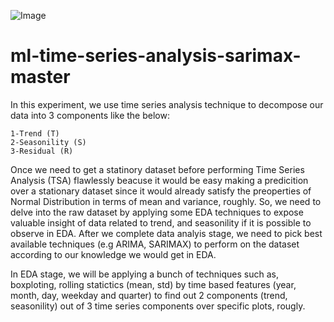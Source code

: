 ![Image](https://c1.sfdcstatic.com/content/dam/blogs/ca/Blog%20Posts/sales-forecasting-header.jpg)

# ml-time-series-analysis-sarimax-master

In this experiment, we use time series analysis technique to decompose our data into 3 components like the below:

    1-Trend (T)
    2-Seasonility (S)
    3-Residual (R)

Once we need to get a statinory dataset before performing Time Series Analysis (TSA) flawlessly beacuse it would be easy making a predicition over a stationary dataset since it would already satisfy the preoperties of Normal Distribution in terms of mean and variance, roughly. So, we need to delve into the raw dataset by applying some EDA techniques to expose valuable insight of data related to trend, and seasonility if it is possible to observe in EDA. After we complete data analyis stage, we need to pick best available techniques
 (e.g ARIMA, SARIMAX) to perform on the dataset according to our knowledge we would get in EDA.
 
 In EDA stage, we will be applying a bunch of techniques such as, boxploting, rolling statictics (mean, std) by time based features (year, month, day, weekday and quarter) to find out 2 components (trend, seasonility) out of 3 time series components over specific plots, rougly.

